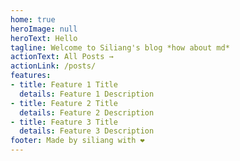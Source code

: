 ```yaml
---
home: true
heroImage: null
heroText: Hello
tagline: Welcome to Siliang's blog *how about md*
actionText: All Posts →
actionLink: /posts/
features:
- title: Feature 1 Title
  details: Feature 1 Description
- title: Feature 2 Title
  details: Feature 2 Description
- title: Feature 3 Title
  details: Feature 3 Description
footer: Made by siliang with ❤️
---
```

